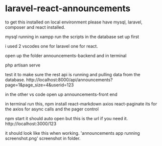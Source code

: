 # laravel-react-announcements
to get this installed on local environment please have mysql, laravel, composer and react installed. 


mysql running in xampp
run the scripts in the database set up first 


i used 2 vscodes one for laravel one for react. 

open up the folder announcements-backend and in terminal 

php artisan serve

test it to make sure the rest api is running and pulling data from the database. 
http://localhost:8000/api/announcements?page=1&page_size=4&userid=123


in the other vs code open up 
announcements-front end 

in terminal run this, 
npm install react-markdown axios react-paginate
its for the axios for async calls and the pager control 

npm start
it should auto open but this is the url if you need it. 
http://localhost:3000/123

it should look like this when working. 
'announcements app running screenshot.png'  screenshot in folder. 


